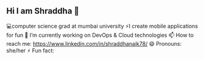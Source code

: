 ## Hi I am Shraddha 👋

💻computer science grad at mumbai university 
⚡I create mobile applications for fun
🔭 I’m currently working on DevOps & Cloud technologies
📫 How to reach me: https://www.linkedin.com/in/shraddhanaik78/
😄 Pronouns: she/her
⚡ Fun fact: 

